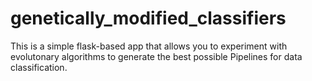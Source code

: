 # genetically_modified_classifiers
This is a simple flask-based app that allows you to experiment with evolutonary algorithms to generate the best possible Pipelines for data classification.

